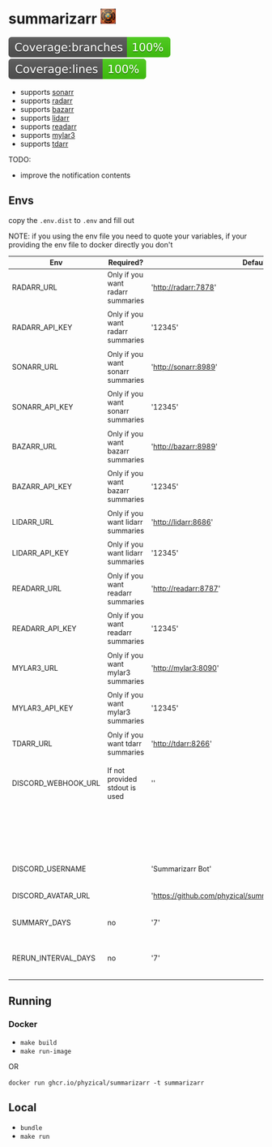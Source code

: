 # summarizarr <img src="icon.png" width="30" >

<img src="./badges/badge-branches.svg" alt="Alt text" >
<img src="./badges/badge-lines.svg" alt="Alt text"  >

* supports [sonarr](https://github.com/Sonarr/Sonarr)
* supports [radarr](https://github.com/Radarr/Radarr)
* supports [bazarr](https://github.com/morpheus65535/bazarr)
* supports [lidarr](https://github.com/Lidarr/Lidarr)
* supports [readarr](https://github.com/Radarr/Radarr)
* supports [mylar3](https://github.com/mylar3/mylar3)
* supports [tdarr](https://github.com/HaveAGitGat/Tdarr)

TODO:

* improve the notification contents

## Envs

copy the `.env.dist` to `.env` and fill out

NOTE: if you using the env file you need to quote your variables, if your providing the env file to docker directly you don't

| Env                 | Required?                          | Default                                                        | Description                               |
| ------------------- | ---------------------------------- | -------------------------------------------------------------- | ----------------------------------------- |
| RADARR_URL          | Only if you want radarr summaries  | '<http://radarr:7878>'                                         | Url to your radarr instance               |
|                     |                                    |                                                                |                                           |
| RADARR_API_KEY      | Only if you want radarr summaries  | '12345'                                                        | Api key for your radarr instance          |
|                     |                                    |                                                                |                                           |
| SONARR_URL          | Only if you want sonarr summaries  | '<http://sonarr:8989>'                                         | Url to your sonarr instance               |
|                     |                                    |                                                                |                                           |
| SONARR_API_KEY      | Only if you want sonarr summaries  | '12345'                                                        | Api key for your sonarr instance          |
|                     |                                    |                                                                |                                           |
| BAZARR_URL          | Only if you want bazarr summaries  | '<http://bazarr:8989>'                                         | Url to your bazarr instance               |
|                     |                                    |                                                                |                                           |
| BAZARR_API_KEY      | Only if you want bazarr summaries  | '12345'                                                        | Api key for your bazarr instance          |
|                     |                                    |                                                                |                                           |
| LIDARR_URL          | Only if you want lidarr summaries  | '<http://lidarr:8686>'                                         | Url to your lidarr instance               |
|                     |                                    |                                                                |                                           |
| LIDARR_API_KEY      | Only if you want lidarr summaries  | '12345'                                                        | Api key for your lidarr instance          |
|                     |                                    |                                                                |                                           |
| READARR_URL         | Only if you want readarr summaries | '<http://readarr:8787>'                                        | Url to your readarr instance              |
|                     |                                    |                                                                |                                           |
| READARR_API_KEY     | Only if you want readarr summaries | '12345'                                                        | Api key for your readarr instance         |
|                     |                                    |                                                                |                                           |
| MYLAR3_URL          | Only if you want mylar3 summaries  | '<http://mylar3:8090>'                                         | Url to your mylar3 instance               |
|                     |                                    |                                                                |                                           |
| MYLAR3_API_KEY      | Only if you want mylar3 summaries  | '12345'                                                        | Api key for your mylar3 instance          |
|                     |                                    |                                                                |                                           |
| TDARR_URL           | Only if you want tdarr summaries   | '<http://tdarr:8266>'                                          | Url to your tdarr instance                |
|                     |                                    |                                                                |                                           |
| DISCORD_WEBHOOK_URL | If not provided stdout is used     | ''                                                             | Webhook url to send the notification to   |
|                     |                                    |                                                                | Note: this should work for any webhook    |
|                     |                                    |                                                                |                                           |
| DISCORD_USERNAME    |                                    | 'Summarizarr Bot'                                              | Username to use for the bot               |
|                     |                                    |                                                                |                                           |
| DISCORD_AVATAR_URL  |                                    | '<https://github.com/phyzical/summarizarr/blob/main/icon.png>' | Url to an icon to use                     |
|                     |                                    |                                                                |                                           |
| SUMMARY_DAYS        | no                                 | '7'                                                            | The amount of days to summarise           |
|                     |                                    |                                                                |                                           |
| RERUN_INTERVAL_DAYS | no                                 | '7'                                                            | The amount of days to rerun the summarise |
|                     |                                    |                                                                |                                           |

## Running

### Docker

* `make build`
* `make run-image`

OR

`docker run ghcr.io/phyzical/summarizarr -t summarizarr`

## Local

* `bundle`
* `make run`
